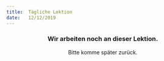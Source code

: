 ```yaml
---
title:  Tägliche Lektion
date:   12/12/2019
---
```


### <center>Wir arbeiten noch an dieser Lektion.</center>
<center>Bitte komme später zurück.</center>